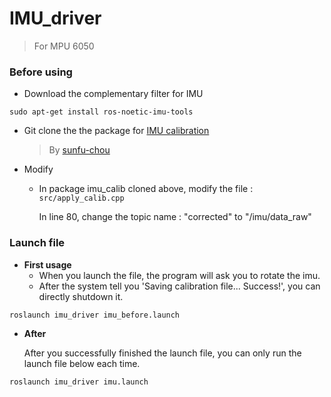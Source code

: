 # IMU_driver
> For MPU 6050

### Before using
- Download the complementary filter for IMU
```bash=1
sudo apt-get install ros-noetic-imu-tools
```
- Git clone the the package for [IMU calibration](https://github.com/sunfu-chou/imu_calib)

  > By [sunfu-chou](https://github.com/sunfu-chou)

- Modify
  
  - In package imu_calib cloned above, modify the file : ```src/apply_calib.cpp```
  
    In line 80, change the topic name : "corrected" to "/imu/data_raw"
  
### Launch file
- **First usage**
  - When you launch the file, the program will ask you to rotate the imu. 
  - After the system tell you 'Saving calibration file... Success!', you can directly shutdown it.
```bash=1
roslaunch imu_driver imu_before.launch
```
- **After**

  After you successfully finished the launch file, you can only run the launch file below each time.

```bash=1
roslaunch imu_driver imu.launch
```
  
